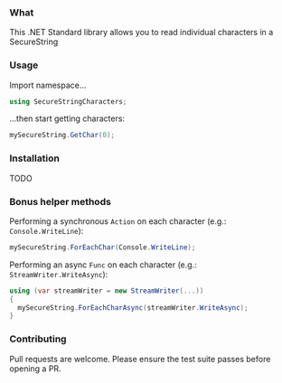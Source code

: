 ### What
This .NET Standard library allows you to read individual characters in a SecureString

### Usage
Import namespace...
```c#
using SecureStringCharacters;
```

...then start getting characters:
```c#
mySecureString.GetChar(0);
```

### Installation
TODO

### Bonus helper methods
Performing a synchronous `Action` on each character (e.g.: `Console.WriteLine`):
```c#
mySecureString.ForEachChar(Console.WriteLine);
```

Performing an async `Func` on each character (e.g.: `StreamWriter.WriteAsync`):
```c#
using (var streamWriter = new StreamWriter(...))
{
  mySecureString.ForEachCharAsync(streamWriter.WriteAsync);
}
```

### Contributing
Pull requests are welcome. Please ensure the test suite passes before opening a PR.
